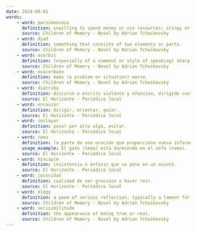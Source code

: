```yaml
---
date: 2024-08-01
words:
    - word: parsimonious
      definition: unwilling to spend money or use resources; stingy or frugal.
      source: Children of Memory - Novel by Adrian Tchaikovsky
    - word: dyad
      definition: something that consists of two elements or parts.
      source: Children of Memory - Novel by Adrian Tchaikovsky
    - word: acerbic
      definition: (especially of a comment or style of speaking) sharp and forthright.
      source: Children of Memory - Novel by Adrian Tchaikovsky
    - word: exacerbate
      definition: make (a problem or situation) worse.
      source: Children of Memory - Novel by Adrian Tchaikovsky
    - word: diatriba
      definition: discurso o escrito violento y ofensivo, dirigido contra algo o alguien.
      source: El Horizonte - Periódico local
    - word: encauzar
      definition: dirigir, orientar, guiar.
      source: El Horizonte - Periódico local
    - word: soslayar
      definition: pasar por alto algo, evitar.
      source: El Horizonte - Periódico local
    - word: rema
      definition: la parte de una oración que proporciona nueva información sobre el tema.
      usage_example: El gato (tema) está durmiendo en el sofá (rema).
      source: El Horizonte - Periódico local
    - word: hincapié
      definition: insistencia o énfasis que se pone en un asunto.
      source: El Horizonte - Periódico local
    - word: jocosidad
      definition: cualidad de ser gracioso o hacer reír.
      source: El Horizonte - Periódico local
    - word: elegy
      definition: a poem of serious reflection, typically a lament for the dead.
      source: Children of Memory - Novel by Adrian Tchaikovsky
    - word: verisimilitude
      definition: the appearance of being true or real.
      source: Children of Memory - Novel by Adrian Tchaikovsky
---
```

